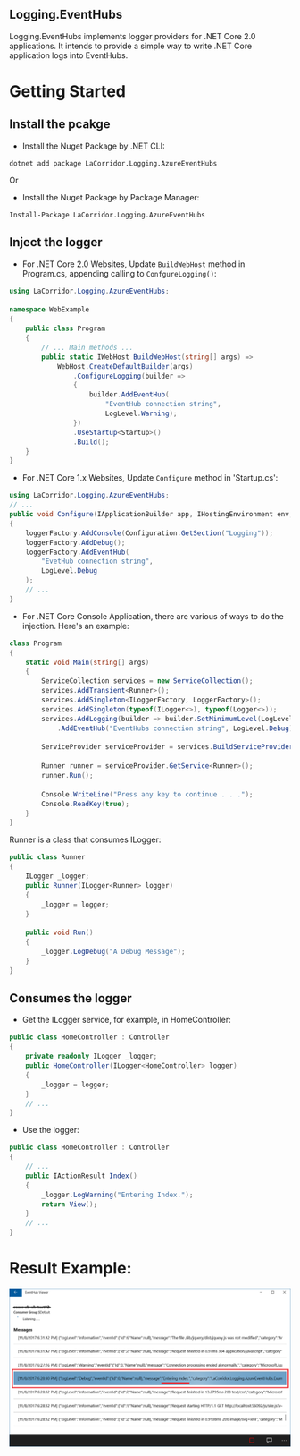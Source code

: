 Logging.EventHubs
-

Logging.EventHubs implements logger providers for .NET Core 2.0 applications. It intends to provide a simple way to write .NET Core application logs into EventHubs.

# Getting Started
## Install the pcakge
* Install the Nuget Package by .NET CLI:
```
dotnet add package LaCorridor.Logging.AzureEventHubs
```
Or
* Install the Nuget Package by Package Manager:
```
Install-Package LaCorridor.Logging.AzureEventHubs
```

## Inject the logger
* For .NET Core 2.0 Websites, Update `BuildWebHost` method in Program.cs, appending calling to `ConfgureLogging()`:
```csharp
using LaCorridor.Logging.AzureEventHubs;

namespace WebExample
{
    public class Program
    {
        // ... Main methods ...
        public static IWebHost BuildWebHost(string[] args) =>
            WebHost.CreateDefaultBuilder(args)
                .ConfigureLogging(builder =>
                {
                    builder.AddEventHub(
                        "EventHub connection string",
                        LogLevel.Warning);
                })
                .UseStartup<Startup>()
                .Build();
    }
}
```

* For .NET Core 1.x Websites, Update `Configure` method in 'Startup.cs':
```csharp
using LaCorridor.Logging.AzureEventHubs;
// ...
public void Configure(IApplicationBuilder app, IHostingEnvironment env, ILoggerFactory loggerFactory)
{
    loggerFactory.AddConsole(Configuration.GetSection("Logging"));
    loggerFactory.AddDebug();
    loggerFactory.AddEventHub(
        "EvetHub connection string", 
        LogLevel.Debug
    );
    // ...
}
```
* For .NET Core Console Application, there are various of ways to do the injection. Here's an example:
```csharp
class Program
{
    static void Main(string[] args)
    {
        ServiceCollection services = new ServiceCollection();
        services.AddTransient<Runner>();
        services.AddSingleton<ILoggerFactory, LoggerFactory>();
        services.AddSingleton(typeof(ILogger<>), typeof(Logger<>));
        services.AddLogging(builder => builder.SetMinimumLevel(LogLevel.Debug)
            .AddEventHub("EventHubs connection string", LogLevel.Debug));

        ServiceProvider serviceProvider = services.BuildServiceProvider();

        Runner runner = serviceProvider.GetService<Runner>();
        runner.Run();
        
        Console.WriteLine("Press any key to continue . . .");
        Console.ReadKey(true);
    }
}
```
Runner is a class that consumes ILogger<Runner>:
```csharp
public class Runner
{
    ILogger _logger;
    public Runner(ILogger<Runner> logger)
    {
        _logger = logger;
    }

    public void Run()
    {
        _logger.LogDebug("A Debug Message");
    }
}
```

## Consumes the logger

* Get the ILogger service, for example, in HomeController:
```csharp
public class HomeController : Controller
{
    private readonly ILogger _logger;
    public HomeController(ILogger<HomeController> logger)
    {
        _logger = logger;
    }
    // ...
}
```

* Use the logger:
```csharp
public class HomeController : Controller
{
    // ...
    public IActionResult Index()
    {
        _logger.LogWarning("Entering Index.");
        return View();
    }
    // ...
}
```

# Result Example:
![Example Result Image](https://github.com/LaCorridor/Logging.AzureEventHubs/blob/master/Assets/ExampleResult.png)
